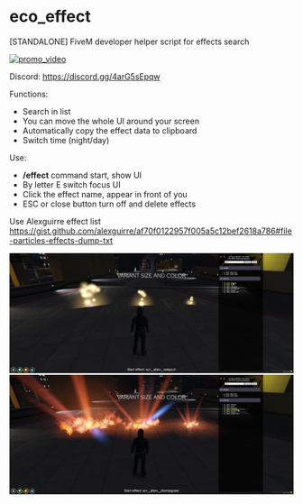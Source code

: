 # eco_effect
[STANDALONE] FiveM developer helper script for effects search

[![promo_video](https://img.youtube.com/vi/mbmae0rCMHU/0.jpg)](https://youtu.be/mbmae0rCMHU)

Discord: https://discord.gg/4arG5sEpqw

Functions:
 - Search in list
 - You can move the whole UI around your screen
 - Automatically copy the effect data to clipboard
 - Switch time (night/day)
 
Use:
 - **/effect** command start, show UI
 - By letter E switch focus UI
 - Click the effect name, appear in front of you
 - ESC or close button turn off and delete effects

Use Alexguirre effect list
https://gist.github.com/alexguirre/af70f0122957f005a5c12bef2618a786#file-particles-effects-dump-txt

![eco_effect1](https://github.com/Ekhion76/eco_effect/blob/main/previews/eco_effect1.png)
![eco_effect2](https://github.com/Ekhion76/eco_effect/blob/main/previews/eco_effect2.png)
